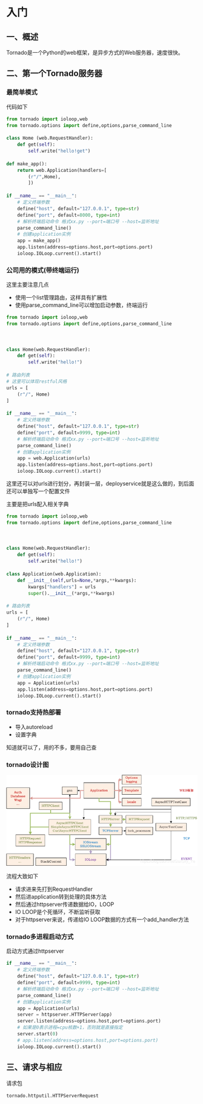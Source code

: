 # 入门

## 一、概述

Tornado是一个Python的web框架，是异步方式的Web服务器，速度很快。

## 二、第一个Tornado服务器

### 最简单模式

代码如下

```python
from tornado import ioloop,web
from tornado.options import define,options,parse_command_line

class Home (web.RequestHandler):
    def get(self):
        self.write("hello!get")

def make_app():
    return web.Application(handlers=[
        (r"/",Home),
        ])

if __name__ == "__main__":
    # 定义终端参数
    define("host", default="127.0.0.1", type=str)
    define("port", default=8000, type=int)
    # 解析终端启动命令 格式xx.py --port=端口号 --host=监听地址
    parse_command_line()
    # 创建application实例
    app = make_app()
    app.listen(address=options.host,port=options.port)
    ioloop.IOLoop.current().start()
```

### 公司用的模式(带终端运行)

这里主要注意几点

- 使用一个list管理路由，这样具有扩展性
- 使用parse_command_line可以增加启动参数，终端运行

```python
from tornado import ioloop,web
from tornado.options import define,options,parse_command_line



class Home(web.RequestHandler):
    def get(self):
        self.write("hello!")

# 路由列表
# 这里可以体现restful风格
urls = [
    (r"/", Home)
]

if __name__ == "__main__":
    # 定义终端参数
    define("host", default="127.0.0.1", type=str)
    define("port", default=9999, type=int)
    # 解析终端启动命令 格式xx.py --port=端口号 --host=监听地址
    parse_command_line()
    # 创建application实例
    app = web.Application(urls)
    app.listen(address=options.host,port=options.port)
    ioloop.IOLoop.current().start()
```

这里还可以对urls进行划分，再封装一层，deployservice就是这么做的，到后面还可以单独写一个配置文件

主要是把urls配入相关字典

```python
from tornado import ioloop,web
from tornado.options import define,options,parse_command_line



class Home(web.RequestHandler):
    def get(self):
        self.write("hello!")

class Application(web.Application):
    def __init__(self,urls=None,*args,**kwargs):
        kwargs["handlers"] = urls
        super().__init__(*args,**kwargs)

# 路由列表
urls = [
    (r"/", Home)
]

if __name__ == "__main__":
    # 定义终端参数
    define("host", default="127.0.0.1", type=str)
    define("port", default=9999, type=int)
    # 解析终端启动命令 格式xx.py --port=端口号 --host=监听地址
    parse_command_line()
    # 创建application实例
    app = Application(urls)
    app.listen(address=options.host,port=options.port)
    ioloop.IOLoop.current().start()
```

### tornado支持热部署

- 导入autoreload
- 设置字典

知道就可以了，用的不多，要用自己查

### tornado设计图

![1665516644010](image/tornado/1665516644010.png)

流程大致如下

- 请求进来先打到RequestHandler
- 然后进application转到处理的具体方法
- 然后通过httpserver传递数据给IO，LOOP
- IO LOOP是个死循环，不断监听获取
- 对于httpserver来说，传递给IO LOOP数据的方式有一个add_handler方法

### tornado多进程启动方式

启动方式通过httpserver

```python
if __name__ == "__main__":
    # 定义终端参数
    define("host", default="127.0.0.1", type=str)
    define("port", default=9999, type=int)
    # 解析终端启动命令 格式xx.py --port=端口号 --host=监听地址
    parse_command_line()
    # 创建application实例
    app = Application(urls)
    server = httpserver.HTTPServer(app)
    server.listen(address=options.host,port=options.port)
    # 如果是0表示进程=cpu核数+1，否则就是直接指定
    server.start(0)
    # app.listen(address=options.host,port=options.port)
    ioloop.IOLoop.current().start()
```

## 三、请求与相应

请求包

`tornado.httputil.HTTPServerRequest`
